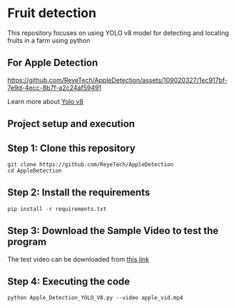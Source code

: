 # Fruit detection

This repository focuses on using YOLO v8 model for detecting and locating fruits in a farm using python 

## For Apple Detection

https://github.com/ReyeTech/AppleDetection/assets/109020327/1ec917bf-7e9d-4ecc-8b7f-a2c24af59491

Learn more about [Yolo v8](https://docs.ultralytics.com/)

## Project setup and execution
## Step 1: Clone this repository 
```
git clone https://github.com/ReyeTech/AppleDetection
cd AppleDetection
```
## Step 2: Install the requirements
```
pip install -r requirements.txt
```

## Step 3: Download the Sample Video to test the program
The test video can be downloaded from [this link](https://drive.google.com/file/d/1rnrNy7uZTQr1aTp2aVsDLUYFf_uV_s95/view?usp=sharing)

## Step 4: Executing the code 
```
python Apple_Detection_YOLO_V8.py --video apple_vid.mp4
```
